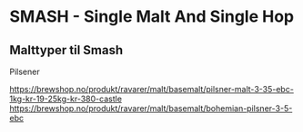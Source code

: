 # SMASH - Single Malt And Single Hop

## Malttyper til Smash

Pilsener

https://brewshop.no/produkt/ravarer/malt/basemalt/pilsner-malt-3-35-ebc-1kg-kr-19-25kg-kr-380-castle  
https://brewshop.no/produkt/ravarer/malt/basemalt/bohemian-pilsner-3-5-ebc
